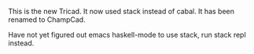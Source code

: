 This is the new Tricad. It now used stack instead of cabal. It has been renamed to ChampCad.

Have not yet figured out emacs haskell-mode to use stack, run stack repl instead.